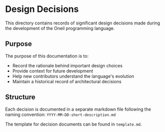 # Design Decisions

This directory contains records of significant design decisions made during the development of the Oneil programming language.

## Purpose

The purpose of this documentation is to:
- Record the rationale behind important design choices
- Provide context for future development
- Help new contributors understand the language's evolution
- Maintain a historical record of architectural decisions

## Structure

Each decision is documented in a separate markdown file following the naming convention:
`YYYY-MM-DD-short-description.md`

The template for decision documents can be found in `template.md`.
